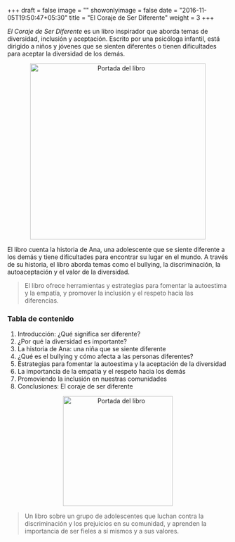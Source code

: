 +++
draft = false
image = ""
showonlyimage = false
date = "2016-11-05T19:50:47+05:30"
title = "El Coraje de Ser Diferente"
weight = 3
+++

*El Coraje de Ser Diferente* es un libro inspirador que aborda temas de diversidad, inclusión y aceptación. Escrito por una psicóloga infantil, está dirigido a niños y jóvenes que se sienten diferentes o tienen dificultades para aceptar la diversidad de los demás.
<!--more-->
<div>
<p style = 'text-align:center;'>
<img src="https://user-images.githubusercontent.com/68626833/227718715-ee836a41-848f-45bd-a9e2-5fad6bcaec36.png" alt="Portada del libro" width="400px">
</p>
</div>


El libro cuenta la historia de Ana, una adolescente que se siente diferente a los demás y tiene dificultades para encontrar su lugar en el mundo. A través de su historia, el libro aborda temas como el bullying, la discriminación, la autoaceptación y el valor de la diversidad.

>El libro ofrece herramientas y estrategias para fomentar la autoestima y la empatía, y promover la inclusión y el respeto hacia las diferencias.

### Tabla de contenido

1. Introducción: ¿Qué significa ser diferente?
2. ¿Por qué la diversidad es importante?
3. La historia de Ana: una niña que se siente diferente
4. ¿Qué es el bullying y cómo afecta a las personas diferentes?
5. Estrategias para fomentar la autoestima y la aceptación de la diversidad
6. La importancia de la empatía y el respeto hacia los demás
7. Promoviendo la inclusión en nuestras comunidades
8. Conclusiones: El coraje de ser diferente

<div>
<p style = 'text-align:center;'>
<img src="https://user-images.githubusercontent.com/68626833/227661413-7d2d38dc-c1c4-4728-a1f5-7b6301d61870.jpg" alt="Portada del libro" width="250px">
</p>
</div>

>Un libro sobre un grupo de adolescentes que luchan contra la discriminación y los prejuicios en su comunidad, y aprenden la importancia de ser fieles a sí mismos y a sus valores.
